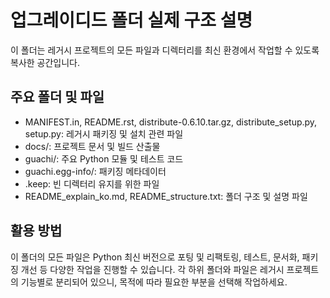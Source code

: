 # 업그레이디드 폴더 실제 구조 설명

이 폴더는 레거시 프로젝트의 모든 파일과 디렉터리를 최신 환경에서 작업할 수 있도록 복사한 공간입니다.

## 주요 폴더 및 파일

- MANIFEST.in, README.rst, distribute-0.6.10.tar.gz, distribute_setup.py, setup.py: 레거시 패키징 및 설치 관련 파일
- docs/: 프로젝트 문서 및 빌드 산출물
- guachi/: 주요 Python 모듈 및 테스트 코드
- guachi.egg-info/: 패키징 메타데이터
- .keep: 빈 디렉터리 유지를 위한 파일
- README_explain_ko.md, README_structure.txt: 폴더 구조 및 설명 파일

## 활용 방법

이 폴더의 모든 파일은 Python 최신 버전으로 포팅 및 리팩토링, 테스트, 문서화, 패키징 개선 등 다양한 작업을 진행할 수 있습니다. 각 하위 폴더와 파일은 레거시 프로젝트의 기능별로 분리되어 있으니, 목적에 따라 필요한 부분을 선택해 작업하세요.
